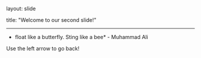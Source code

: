layout: slide

title: "Welcome to our second slide!"

---

 * float like a butterfly. Sting like a bee* - Muhammad Ali

Use the left arrow to go back!
